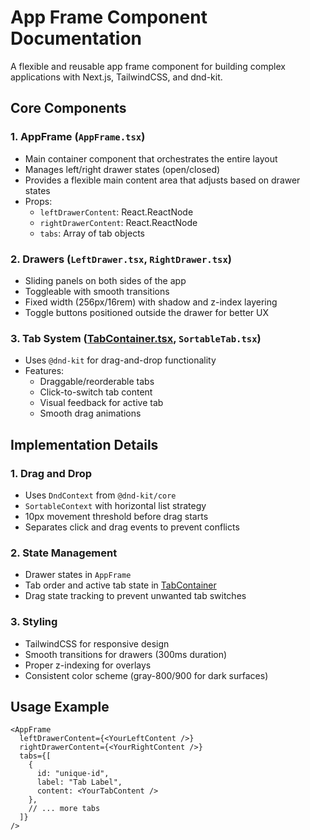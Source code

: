 # App Frame Component Documentation

A flexible and reusable app frame component for building complex applications with Next.js, TailwindCSS, and dnd-kit.

## Core Components

### 1. AppFrame (`AppFrame.tsx`)
- Main container component that orchestrates the entire layout
- Manages left/right drawer states (open/closed)
- Provides a flexible main content area that adjusts based on drawer states
- Props:
  - `leftDrawerContent`: React.ReactNode
  - `rightDrawerContent`: React.ReactNode
  - `tabs`: Array of tab objects

### 2. Drawers (`LeftDrawer.tsx`, `RightDrawer.tsx`)
- Sliding panels on both sides of the app
- Toggleable with smooth transitions
- Fixed width (256px/16rem) with shadow and z-index layering
- Toggle buttons positioned outside the drawer for better UX

### 3. Tab System ([TabContainer.tsx](cci:7://file:///Users/me/src/hayeah/surfread/components/Frame/TabContainer.tsx:0:0-0:0), `SortableTab.tsx`)
- Uses `@dnd-kit` for drag-and-drop functionality
- Features:
  - Draggable/reorderable tabs
  - Click-to-switch tab content
  - Visual feedback for active tab
  - Smooth drag animations

## Implementation Details

### 1. Drag and Drop
- Uses `DndContext` from `@dnd-kit/core`
- `SortableContext` with horizontal list strategy
- 10px movement threshold before drag starts
- Separates click and drag events to prevent conflicts

### 2. State Management
- Drawer states in `AppFrame`
- Tab order and active tab state in [TabContainer](cci:1://file:///Users/me/src/hayeah/surfread/components/Frame/TabContainer.tsx:30:0-117:2)
- Drag state tracking to prevent unwanted tab switches

### 3. Styling
- TailwindCSS for responsive design
- Smooth transitions for drawers (300ms duration)
- Proper z-indexing for overlays
- Consistent color scheme (gray-800/900 for dark surfaces)

## Usage Example

```tsx
<AppFrame
  leftDrawerContent={<YourLeftContent />}
  rightDrawerContent={<YourRightContent />}
  tabs={[
    {
      id: "unique-id",
      label: "Tab Label",
      content: <YourTabContent />
    },
    // ... more tabs
  ]}
/>
